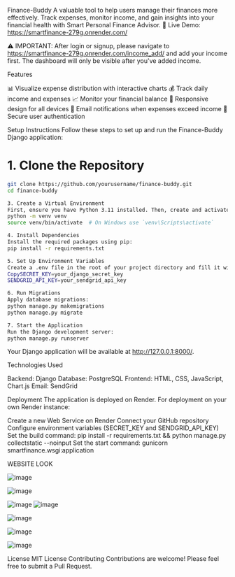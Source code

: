 Finance-Buddy
A valuable tool to help users manage their finances more effectively. Track expenses, monitor income, and gain insights into your financial health with Smart Personal Finance Advisor.
🔗 Live Demo: https://smartfinance-279g.onrender.com/

⚠️ IMPORTANT: After login or signup, please navigate to https://smartfinance-279g.onrender.com/income_add/ and add your income first. The dashboard will only be visible after you've added income.

Features

📊 Visualize expense distribution with interactive charts
💰 Track daily income and expenses
📈 Monitor your financial balance
📱 Responsive design for all devices
📧 Email notifications when expenses exceed income
🔐 Secure user authentication

Setup Instructions
Follow these steps to set up and run the Finance-Buddy Django application:
# 1. Clone the Repository
``` bash
git clone https://github.com/yourusername/finance-buddy.git
cd finance-buddy
```
``` bash
3. Create a Virtual Environment
First, ensure you have Python 3.11 installed. Then, create and activate a virtual environment:
python -m venv venv
source venv/bin/activate  # On Windows use `venv\Scripts\activate`
```
```bash
4. Install Dependencies
Install the required packages using pip:
pip install -r requirements.txt
```
```bash
5. Set Up Environment Variables
Create a .env file in the root of your project directory and fill it with the following template:
CopySECRET_KEY=your_django_secret_key
SENDGRID_API_KEY=your_sendgrid_api_key
```
```bash
6. Run Migrations
Apply database migrations:
python manage.py makemigrations
python manage.py migrate
```
```bash
7. Start the Application
Run the Django development server:
python manage.py runserver
```
Your Django application will be available at http://127.0.0.1:8000/.


Technologies Used

Backend: Django
Database: PostgreSQL
Frontend: HTML, CSS, JavaScript, Chart.js
Email: SendGrid

Deployment
The application is deployed on Render. For deployment on your own Render instance:

Create a new Web Service on Render
Connect your GitHub repository
Configure environment variables (SECRET_KEY and SENDGRID_API_KEY)
Set the build command: pip install -r requirements.txt && python manage.py collectstatic --noinput
Set the start command: gunicorn smartfinance.wsgi:application

WEBSITE LOOK 

![image](https://github.com/user-attachments/assets/faf9d6dd-5dbb-4896-ab3d-7eee5b52be63)

![image](https://github.com/user-attachments/assets/f52958a7-687a-4c71-86f7-0c4ab219081e)


![image](https://github.com/user-attachments/assets/77c16d5d-70c9-4c93-8842-e0c4ce9a6e1d)
![image](https://github.com/user-attachments/assets/965226fb-5ffc-415e-8fa3-9e679f3ca123)

![image](https://github.com/user-attachments/assets/4b94cd27-bfb9-4b75-8300-403de09f715a)

![image](https://github.com/user-attachments/assets/0e19d1cd-b346-4819-b4af-40320a6ec9d3)

![image](https://github.com/user-attachments/assets/8df11f65-a3fc-4e5b-a549-4633a699ca8d)





License
MIT License
Contributing
Contributions are welcome! Please feel free to submit a Pull Request.
